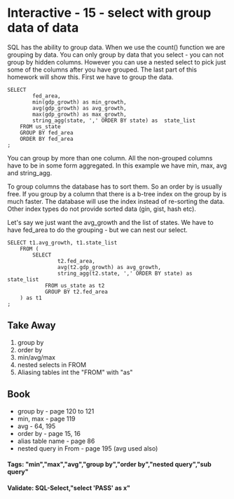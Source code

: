 



<style>
.pagebreak { page-break-before: always; }
.half { height: 200px; }
</style>








# Interactive - 15 - select with group data of data

SQL has the ability to group data.  When we use the count() function
we are grouping by data.  You can only group by data that you
select - you can not group by hidden columns.   However you can
use a nested select to pick just some of the columns after you
have grouped.  The last part of this homework will show this.
First we have to group the data.

```
SELECT 
		fed_area,
		min(gdp_growth) as min_growth,
		avg(gdp_growth) as avg_growth,
		max(gdp_growth) as max_growth,
		string_agg(state, ',' ORDER BY state) as  state_list
	FROM us_state
	GROUP BY fed_area
	ORDER BY fed_area
;

```

You can group by more than one column.  All the non-grouped columns
have to be in some form aggregated.   In this example we have min, max, avg
and string_agg.

To group columns the database has to sort them.  So an order by is usually
free.  If you group by a column that there is a b-tree index on the group
by is much faster.   The database will use the index instead of re-sorting
the data.  Other index types do not provide sorted data (gin, gist, hash etc).

Let's say we just want the avg_growth and the list of states.  We
have to have fed_area to do the grouping - but we can nest
our select.


```
SELECT t1.avg_growth, t1.state_list
	FROM (
		SELECT 
				t2.fed_area,
				avg(t2.gdp_growth) as avg_growth,
				string_agg(t2.state, ',' ORDER BY state) as  state_list
			FROM us_state as t2
			GROUP BY t2.fed_area
	) as t1
;

```

## Take Away

1. group by
2. order by
3. min/avg/max
4. nested selects in FROM
4. Aliasing tables int the "FROM" with "as"

## Book

- group by - page 120 to 121
- min, max - page 119
- avg - 64, 195
- order by - page 15, 16
- alias table name - page 86
- nested query in From - page 195 (avg used also)

#### Tags: "min","max","avg","group by","order by","nested query","sub query"

#### Validate: SQL-Select,"select 'PASS' as x"
